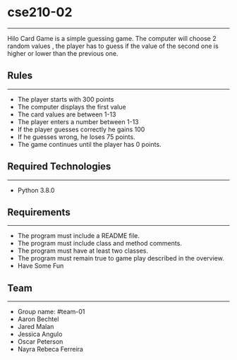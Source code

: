 # cse210-02
---
Hilo Card Game is a simple guessing game. The computer will choose 2 random values , the player has to guess if the value of the second one is higher or lower than the previous one.

## Rules
---
- The player starts with 300 points 
- The computer displays the first value
- The card values are between 1-13
- The player enters a number between 1-13
- If the player guesses correctly he gains 100
- If he guesses wrong, he loses 75 points. 
- The game continues until the player has 0 points.

## Required Technologies
---
- Python 3.8.0

## Requirements
---
- The program must include a README file.
- The program must include class and method comments.
- The program must have at least two classes.
- The program must remain true to game play described in the overview.
- Have Some Fun

## Team
---
- Group name: #team-01
- Aaron Bechtel
- Jared Malan
- Jessica Angulo
- Oscar Peterson
- Nayra Rebeca Ferreira
